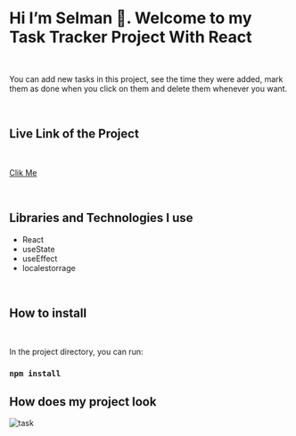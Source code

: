 

<h1>Hi I’m Selman 👋. Welcome to my Task Tracker Project With React </h1>

<br>

<p>You can add new tasks in this project, see the time they were added, mark them as done when you click on them and delete them whenever you want.</p>

<br>

<h2>Live Link of the Project</h2>

<br>

[Clik Me](https://selman-task-tracker-react.netlify.app/)

<br>

<h2>Libraries and Technologies I use</h2>
 
 * React 
 * useState
 * useEffect
 * localestorrage


 


 
 <br>
 
<h2>How to install</h2>

<br>

In the project directory, you can run:

### `npm install`


<h2>How does my project look</h2>

![task](https://user-images.githubusercontent.com/97898216/179367283-e6d86282-db2c-45f0-90e1-1ae0e32afd9a.gif)
